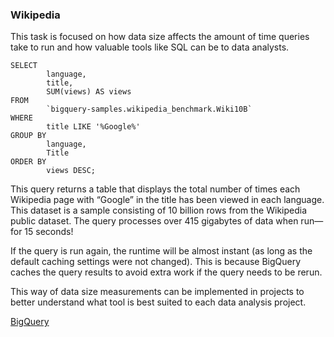 
### Wikipedia

This task is focused on how data size affects the amount of time queries take to run and how valuable tools like SQL can be to data analysts.

```
SELECT
  		language,
  		title,
  		SUM(views) AS views
FROM
  		`bigquery-samples.wikipedia_benchmark.Wiki10B`
WHERE
  		title LIKE '%Google%'
GROUP BY
  		language,
  		Title
ORDER BY
  		views DESC;
```

This query returns a table that displays the total number of times each Wikipedia page with “Google” in the title has been viewed in each language. This dataset is a sample consisting of 10 billion rows from the Wikipedia public dataset. 
The query processes over 415 gigabytes of data when run—for 15 seconds! 


If the query is run again, the runtime will be almost instant (as long as the default caching settings were not changed). This is because BigQuery caches the query results to avoid extra work if the query needs to be rerun.


This way of data size measurements can be implemented in projects to better understand what tool is best suited to each data analysis project.

[BigQuery](https://console.cloud.google.com/bigquery?sq=993565623922:e8071ec0f395428897d2b6afaa0f148b)

